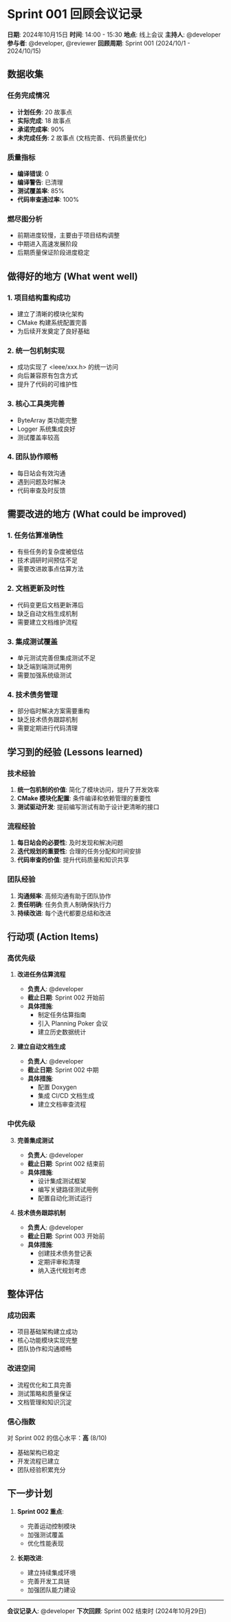 # Sprint 001 回顾会议记录

**日期**: 2024年10月15日
**时间**: 14:00 - 15:30
**地点**: 线上会议
**主持人**: @developer
**参与者**: @developer, @reviewer
**回顾周期**: Sprint 001 (2024/10/1 - 2024/10/15)

## 数据收集

### 任务完成情况
- **计划任务**: 20 故事点
- **实际完成**: 18 故事点
- **承诺完成率**: 90%
- **未完成任务**: 2 故事点 (文档完善、代码质量优化)

### 质量指标
- **编译错误**: 0
- **编译警告**: 已清理
- **测试覆盖率**: 85%
- **代码审查通过率**: 100%

### 燃尽图分析
- 前期进度较慢，主要由于项目结构调整
- 中期进入高速发展阶段
- 后期质量保证阶段进度稳定

## 做得好的地方 (What went well)

### 1. 项目结构重构成功
- 建立了清晰的模块化架构
- CMake 构建系统配置完善
- 为后续开发奠定了良好基础

### 2. 统一包机制实现
- 成功实现了 <leee/xxx.h> 的统一访问
- 向后兼容原有包含方式
- 提升了代码的可维护性

### 3. 核心工具类完善
- ByteArray 类功能完整
- Logger 系统集成良好
- 测试覆盖率较高

### 4. 团队协作顺畅
- 每日站会有效沟通
- 遇到问题及时解决
- 代码审查及时反馈

## 需要改进的地方 (What could be improved)

### 1. 任务估算准确性
- 有些任务的复杂度被低估
- 技术调研时间预估不足
- 需要改进故事点估算方法

### 2. 文档更新及时性
- 代码变更后文档更新滞后
- 缺乏自动文档生成机制
- 需要建立文档维护流程

### 3. 集成测试覆盖
- 单元测试完善但集成测试不足
- 缺乏端到端测试用例
- 需要加强系统级测试

### 4. 技术债务管理
- 部分临时解决方案需要重构
- 缺乏技术债务跟踪机制
- 需要定期进行代码清理

## 学习到的经验 (Lessons learned)

### 技术经验
1. **统一包机制的价值**: 简化了模块访问，提升了开发效率
2. **CMake 模块化配置**: 条件编译和依赖管理的重要性
3. **测试驱动开发**: 提前编写测试有助于设计更清晰的接口

### 流程经验
1. **每日站会的必要性**: 及时发现和解决问题
2. **迭代规划的重要性**: 合理的任务分配和时间安排
3. **代码审查的价值**: 提升代码质量和知识共享

### 团队经验
1. **沟通频率**: 高频沟通有助于团队协作
2. **责任明确**: 任务负责人制确保执行力
3. **持续改进**: 每个迭代都要总结和改进

## 行动项 (Action Items)

### 高优先级
1. **改进任务估算流程**
   - **负责人**: @developer
   - **截止日期**: Sprint 002 开始前
   - **具体措施**:
     - 制定任务估算指南
     - 引入 Planning Poker 会议
     - 建立历史数据统计

2. **建立自动文档生成**
   - **负责人**: @developer
   - **截止日期**: Sprint 002 中期
   - **具体措施**:
     - 配置 Doxygen
     - 集成 CI/CD 文档生成
     - 建立文档审查流程

### 中优先级
3. **完善集成测试**
   - **负责人**: @developer
   - **截止日期**: Sprint 002 结束前
   - **具体措施**:
     - 设计集成测试框架
     - 编写关键路径测试用例
     - 配置自动化测试运行

4. **技术债务跟踪机制**
   - **负责人**: @developer
   - **截止日期**: Sprint 003 开始前
   - **具体措施**:
     - 创建技术债务登记表
     - 定期评审和清理
     - 纳入迭代规划考虑

## 整体评估

### 成功因素
- 项目基础架构建立成功
- 核心功能模块实现完整
- 团队协作和沟通顺畅

### 改进空间
- 流程优化和工具完善
- 测试策略和质量保证
- 文档管理和知识沉淀

### 信心指数
对 Sprint 002 的信心水平：**高** (8/10)
- 基础架构已稳定
- 开发流程已建立
- 团队经验积累充分

## 下一步计划

1. **Sprint 002 重点**:
   - 完善运动控制模块
   - 加强测试覆盖
   - 优化性能表现

2. **长期改进**:
   - 建立持续集成环境
   - 完善开发工具链
   - 加强团队能力建设

---

**会议记录人**: @developer
**下次回顾**: Sprint 002 结束时 (2024年10月29日)
